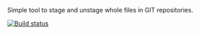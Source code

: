 Simple tool to stage and unstage whole files in GIT repositories.

[![Build status](https://prasol.visualstudio.com/git-filestage/_apis/build/status/git-filestage-CI)](https://prasol.visualstudio.com/git-filestage/_build/latest?definitionId=1)
